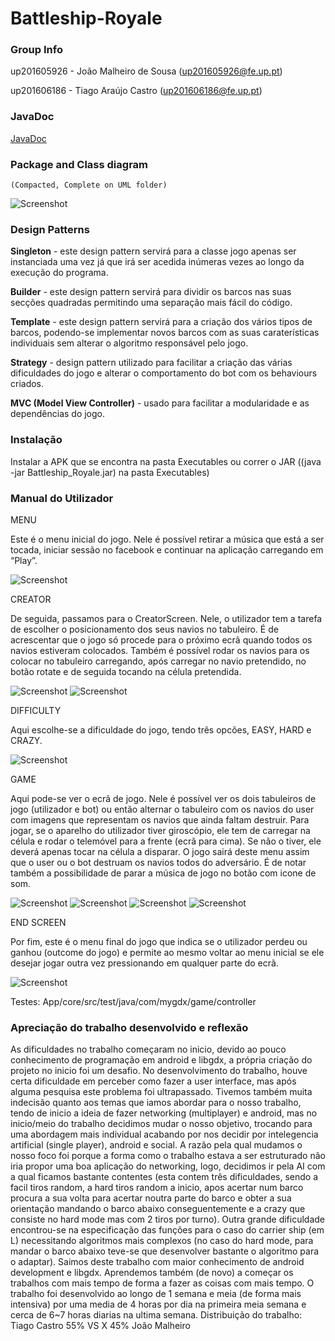 # Battleship-Royale


### Group Info

up201605926 - João Malheiro de Sousa (up201605926@fe.up.pt)

up201606186 - Tiago Araújo Castro (up201606186@fe.up.pt)

### JavaDoc
[JavaDoc](https://joaomalheiro.github.io/) 

### Package and Class diagram
    (Compacted, Complete on UML folder)
    
![Screenshot](https://i.imgur.com/RWPzqRf.jpg)


### Design Patterns

  **Singleton** - este design pattern servirá para a classe jogo apenas ser instanciada uma vez já que irá ser acedida inúmeras vezes ao longo da execução do programa.

  **Builder** - este design pattern servirá para dividir os barcos nas suas secções quadradas permitindo uma separação mais fácil do código.

  **Template** - este design pattern servirá para a criação dos vários tipos de barcos, podendo-se implementar novos barcos com as suas caraterísticas individuais sem alterar o algoritmo responsável pelo jogo.
  
  **Strategy** -  design pattern utilizado para facilitar a criação das várias dificuldades do jogo e alterar o comportamento do bot com os behaviours criados.

  **MVC (Model View Controller)** - usado para facilitar a modularidade e as dependências do jogo.
  
  
### Instalação

Instalar a APK que se encontra na pasta Executables ou correr o JAR ((java -jar Battleship_Royale.jar) na pasta Executables)


### Manual do Utilizador

MENU

Este é o menu inicial do jogo. Nele é possível retirar a música que está a ser tocada, iniciar sessão no facebook e continuar na aplicação carregando em “Play”.

![Screenshot](https://i.imgur.com/KeMjLJc.png)

CREATOR

De seguida, passamos para o CreatorScreen. Nele, o utilizador tem a tarefa de escolher o posicionamento dos seus navios no tabuleiro. É de acrescentar que o jogo só procede para o próximo ecrã quando todos os navios estiveram colocados. Também é possível rodar os navios para os colocar no tabuleiro carregando, após carregar no navio pretendido, no botão rotate e de seguida tocando na célula pretendida.

![Screenshot](https://i.imgur.com/ewSyR8l.png)
![Screenshot](https://i.imgur.com/MkNETyv.png)

DIFFICULTY

Aqui escolhe-se a dificuldade do jogo,  tendo três opcões, EASY, HARD e CRAZY.

![Screenshot](https://i.imgur.com/IJcULM1.png)

GAME

Aqui pode-se ver o ecrã de jogo. Nele é possível ver os dois tabuleiros de jogo (utilizador e bot) ou então alternar o tabuleiro com os navios do user com imagens que representam os navios que ainda faltam destruir. Para jogar, se o aparelho do utilizador tiver giroscópio, ele tem de carregar na célula e rodar o telemóvel para a frente (ecrã para cima). Se não o tiver, ele deverá apenas tocar na célula a disparar. O jogo sairá deste menu assim que o user ou o bot destruam os navios todos do adversário. É de notar também a possibilidade de parar a música de jogo no botão com icone de som.

![Screenshot](https://i.imgur.com/aETthwH.png)
![Screenshot](https://i.imgur.com/LWE9GEW.png)
![Screenshot](https://i.imgur.com/8i9M5HI.png)
![Screenshot](https://i.imgur.com/0BNGJ0X.png)

END SCREEN

Por fim, este é o menu final do jogo que indica se o utilizador perdeu ou ganhou (outcome do jogo) e permite ao mesmo voltar ao menu inicial se ele desejar jogar outra vez pressionando em qualquer parte do ecrã.

![Screenshot](https://i.imgur.com/lh7vYeH.png)


Testes: App/core/src/test/java/com/mygdx/game/controller

### Apreciação do trabalho desenvolvido e reflexão

As dificuldades no trabalho começaram no inicio, devido ao pouco conhecimento de programação em android e libgdx, a própria criação do projeto no inicio foi um desafio. No desenvolvimento do trabalho, houve certa dificuldade em perceber como fazer a user interface, mas após alguma pesquisa este problema foi ultrapassado. Tivemos também muita indecisão quanto aos temas que iamos abordar para o nosso trabalho, tendo de inicio a ideia de fazer networking (multiplayer) e android, mas no inicio/meio do trabalho decidimos mudar o nosso objetivo, trocando para uma abordagem mais individual acabando por nos decidir por intelegencia artificial (single player), android e social. A razão pela qual mudamos o nosso foco foi porque a forma como o trabalho estava a ser estruturado não iria propor uma boa aplicação do networking, logo, decidimos ir pela AI com a qual ficamos bastante contentes (esta contem três dificuldades,  sendo a facil tiros random, a hard tiros random a inicio, apos acertar num barco procura a sua volta para acertar noutra parte do barco e obter a sua orientação mandando o barco abaixo conseguentemente e a crazy que consiste no hard mode mas com 2 tiros por turno). Outra grande dificuldade encontrou-se na especificação das funções para o caso do carrier ship (em L) necessitando algoritmos mais complexos (no caso do hard mode, para mandar o barco abaixo teve-se que desenvolver bastante o algoritmo para o adaptar).
Saimos deste trabalho com maior conhecimento de android development e libgdx. Aprendemos também (de novo) a começar os trabalhos com mais tempo de forma a fazer as coisas com mais tempo. 
O trabalho foi desenvolvido ao longo de 1 semana e meia (de forma mais intensiva) por uma media de 4 horas por dia na primeira meia semana e cerca de 6~7 horas diarias na ultima semana.
Distribuição do trabalho: Tiago Castro 55% VS X 45% João Malheiro
